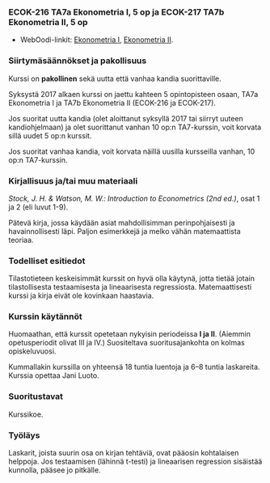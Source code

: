 ### ECOK-216 TA7a Ekonometria I, 5 op ja ECOK-217 TA7b Ekonometria II, 5 op 

* WebOodi-linkit: [Ekonometria I](https://weboodi.helsinki.fi/hy/opintjakstied.jsp?OpinKohd=118845407), [Ekonometria II](https://weboodi.helsinki.fi/hy/opintjakstied.jsp?OpinKohd=118845414).

### Siirtymäsäännökset ja pakollisuus

Kurssi on **pakollinen** sekä uutta että vanhaa kandia suorittaville.

Syksystä 2017 alkaen kurssi on jaettu kahteen 5 opintopisteen osaan, TA7a Ekonometria I
ja TA7b Ekonometria II (ECOK-216 ja ECOK-217). 

Jos suoritat uutta kandia (olet aloittanut syksyllä 2017 tai siirryt uuteen kandiohjelmaan) ja olet suorittanut vanhan 10 op:n TA7-kurssin, voit korvata sillä uudet 5 op:n kurssit.

Jos suoritat vanhaa kandia, voit korvata näillä uusilla kursseilla vanhan, 10 op:n TA7-kurssin.

### Kirjallisuus ja/tai muu materiaali

_Stock, J. H. & Watson, M. W.: Introduction to Econometrics (2nd ed.)_, osat 1 ja 2 (eli luvut 1-9).

Pätevä kirja, jossa käydään asiat mahdollisimman perinpohjaisesti ja havainnollisesti läpi. Paljon esimerkkejä ja melko vähän matemaattista teoriaa.
 
### Todelliset esitiedot

Tilastotieteen keskeisimmät kurssit on hyvä olla käytynä, jotta tietää jotain tilastollisesta testaamisesta ja lineaarisesta regressiosta. Matemaattisesti kurssi ja kirja eivät ole kovinkaan 
haastavia.

### Kurssin käytännöt

Huomaathan, että kurssit opetetaan nykyisin periodeissa **I ja II**. (Aiemmin opetusperiodit olivat III ja IV.) Suositeltava suoritusajankohta on kolmas opiskeluvuosi.

Kummallakin kurssilla on yhteensä 18 tuntia luentoja ja 6–8 tuntia laskareita. Kurssia opettaa Jani Luoto.

### Suoritustavat

Kurssikoe.

### Työläys

Laskarit, joista suurin osa on kirjan tehtäviä, ovat pääosin kohtalaisen helppoja. Jos testaamisen (lähinnä t-testi) ja lineaarisen regression sisäistää kunnolla, pääsee jo pitkälle.